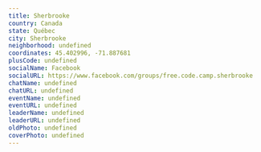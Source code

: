 ```yaml
---
title: Sherbrooke
country: Canada
state: Québec
city: Sherbrooke
neighborhood: undefined
coordinates: 45.402996, -71.887681
plusCode: undefined
socialName: Facebook
socialURL: https://www.facebook.com/groups/free.code.camp.sherbrooke
chatName: undefined
chatURL: undefined
eventName: undefined
eventURL: undefined
leaderName: undefined
leaderURL: undefined
oldPhoto: undefined
coverPhoto: undefined
---
```

